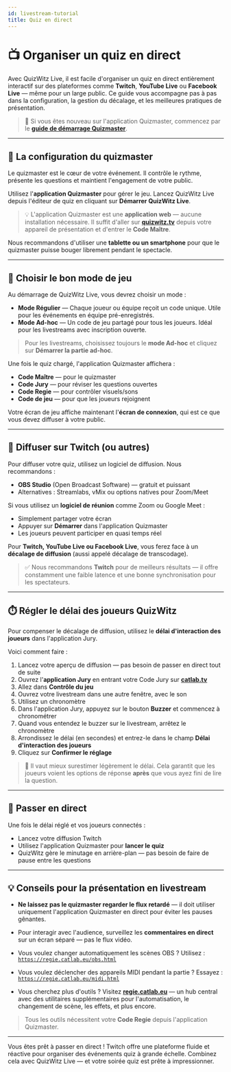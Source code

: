 ```yaml
---
id: livestream-tutorial
title: Quiz en direct
---
```


# 📺 Organiser un quiz en direct

Avec QuizWitz Live, il est facile d'organiser un quiz en direct entièrement interactif sur des plateformes comme **Twitch**, **YouTube Live** ou **Facebook Live** — même pour un large public. Ce guide vous accompagne pas à pas dans la configuration, la gestion du décalage, et les meilleures pratiques de présentation.

> 🧭 Si vous êtes nouveau sur l'application Quizmaster, commencez par le [**guide de démarrage Quizmaster**](../quizmaster/002-startup.md).

---

## 🎤 La configuration du quizmaster

Le quizmaster est le cœur de votre événement. Il contrôle le rythme, présente les questions et maintient l'engagement de votre public.

Utilisez l'**application Quizmaster** pour gérer le jeu. Lancez QuizWitz Live depuis l'éditeur de quiz en cliquant sur **Démarrer QuizWitz Live**.

> 💡 L'application Quizmaster est une **application web** — aucune installation nécessaire. Il suffit d'aller sur [**quizwitz.tv**](https://quizwitz.tv) depuis votre appareil de présentation et d'entrer le **Code Maître**.

Nous recommandons d'utiliser une **tablette ou un smartphone** pour que le quizmaster puisse bouger librement pendant le spectacle.

---

## 🧩 Choisir le bon mode de jeu

Au démarrage de QuizWitz Live, vous devrez choisir un mode :

- **Mode Régulier** — Chaque joueur ou équipe reçoit un code unique. Utile pour les événements en équipe pré-enregistrés.
- **Mode Ad-hoc** — Un code de jeu partagé pour tous les joueurs. Idéal pour les livestreams avec inscription ouverte.

> Pour les livestreams, choisissez toujours le **mode Ad-hoc** et cliquez sur **Démarrer la partie ad-hoc**.

Une fois le quiz chargé, l'application Quizmaster affichera :

- **Code Maître** — pour le quizmaster
- **Code Jury** — pour réviser les questions ouvertes
- **Code Regie** — pour contrôler visuels/sons
- **Code de jeu** — pour que les joueurs rejoignent

Votre écran de jeu affiche maintenant l'**écran de connexion**, qui est ce que vous devez diffuser à votre public.

---

## 🎥 Diffuser sur Twitch (ou autres)

Pour diffuser votre quiz, utilisez un logiciel de diffusion. Nous recommandons :

- **OBS Studio** (Open Broadcast Software) — gratuit et puissant
- Alternatives : Streamlabs, vMix ou options natives pour Zoom/Meet

Si vous utilisez un **logiciel de réunion** comme Zoom ou Google Meet :

- Simplement partager votre écran
- Appuyer sur **Démarrer** dans l'application Quizmaster
- Les joueurs peuvent participer en quasi temps réel

Pour **Twitch, YouTube Live ou Facebook Live**, vous ferez face à un **décalage de diffusion** (aussi appelé décalage de transcodage).

> ✅ Nous recommandons **Twitch** pour de meilleurs résultats — il offre constamment une faible latence et une bonne synchronisation pour les spectateurs.

---

## ⏱️ Régler le délai des joueurs QuizWitz

Pour compenser le décalage de diffusion, utilisez le **délai d'interaction des joueurs** dans l'application Jury.

Voici comment faire :

1. Lancez votre aperçu de diffusion — pas besoin de passer en direct tout de suite
2. Ouvrez l'**application Jury** en entrant votre Code Jury sur [**catlab.tv**](https://catlab.tv)
3. Allez dans **Contrôle du jeu**
4. Ouvrez votre livestream dans une autre fenêtre, avec le son
5. Utilisez un chronomètre
6. Dans l'application Jury, appuyez sur le bouton **Buzzer** et commencez à chronométrer
7. Quand vous entendez le buzzer sur le livestream, arrêtez le chronomètre
8. Arrondissez le délai (en secondes) et entrez-le dans le champ **Délai d'interaction des joueurs**
9. Cliquez sur **Confirmer le réglage**

> 🎯 Il vaut mieux surestimer légèrement le délai. Cela garantit que les joueurs voient les options de réponse **après** que vous ayez fini de lire la question.

---

## 🚀 Passer en direct

Une fois le délai réglé et vos joueurs connectés :

- Lancez votre diffusion Twitch
- Utilisez l'application Quizmaster pour **lancer le quiz**
- QuizWitz gère le minutage en arrière-plan — pas besoin de faire de pause entre les questions

---

## 💡 Conseils pour la présentation en livestream

- **Ne laissez pas le quizmaster regarder le flux retardé** — il doit utiliser uniquement l'application Quizmaster en direct pour éviter les pauses gênantes.

- Pour interagir avec l'audience, surveillez les **commentaires en direct** sur un écran séparé — pas le flux vidéo.

- Vous voulez changer automatiquement les scènes OBS ? Utilisez :\
  [`https://regie.catlab.eu/obs.html`](https://regie.catlab.eu/obs.html)

- Vous voulez déclencher des appareils MIDI pendant la partie ? Essayez :\
  [`https://regie.catlab.eu/midi.html`](https://regie.catlab.eu/midi.html)

- Vous cherchez plus d'outils ? Visitez [**regie.catlab.eu**](https://regie.catlab.eu) — un hub central avec des utilitaires supplémentaires pour l'automatisation, le changement de scène, les effets, et plus encore.

> Tous les outils nécessitent votre **Code Regie** depuis l'application Quizmaster.

---

Vous êtes prêt à passer en direct ! Twitch offre une plateforme fluide et réactive pour organiser des événements quiz à grande échelle. Combinez cela avec QuizWitz Live — et votre soirée quiz est prête à impressionner.
